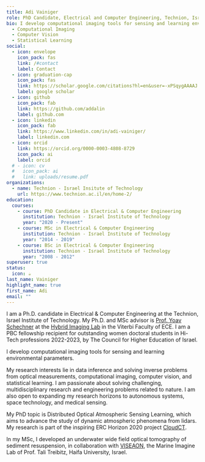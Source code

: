 ```yaml
---
title: Adi Vainiger
role: PhD Candidate, Electrical and Computer Engineering, Technion, Israel
bio: I develop computational imaging tools for sensing and learning environmental parameters.
  - Computational Imaging
  - Computer Vision
  - Statistical Learning
social:
  - icon: envelope
    icon_pack: fas
    link: /#contact
    label: Contact
  - icon: graduation-cap
    icon_pack: fas
    link: https://scholar.google.com/citations?hl=en&user=-xPSqygAAAAJ
    label: google scholar
  - icon: github
    icon_pack: fab
    link: https://github.com/addalin
    label: github.com
  - icon: linkedin
    icon_pack: fab
    link: https://www.linkedin.com/in/adi-vainiger/
    label: linkedin.com
  - icon: orcid
    link: https://orcid.org/0000-0003-4808-8729
    icon_pack: ai
    label: orcid
  # - icon: cv
  #   icon_pack: ai
  #   link: uploads/resume.pdf
organizations:
  - name: Technion - Israel Insitute of Technology
    url: https://www.technion.ac.il/en/home-2/
education:
  courses:
    - course: PhD Candidate in Electrical & Computer Engineering
      institution: Technion - Israel Institute of Technology
      year: "2020 - Present"
    - course: MSc in Electrical & Computer Engineering
      institution: Technion - Israel Institute of Technology
      year: "2014 - 2019"
    - course: BSc in Electrical & Computer Engineering
      institution: Technion - Israel Institute of Technology
      year: "2008 - 2012"
superuser: true
status:
  icon: ☕️
last_name: Vainiger
highlight_name: true
first_name: Adi
email: ""
---
```

I am a Ph.D. candidate in Electrical & Computer Engineering at the Technion, Israel Institute of Technology. 
My Ph.D. and MSc advisor is [Prof. Yoav Schechner](https://webee.technion.ac.il/people/yoav/) at the [Hybrid Imaging Lab](https://webee.technion.ac.il/people/yoav/lab-and-group/) in the Viterbi Faculty of ECE. I am a PBC fellowship recipient for outstanding women doctoral students in Hi-Tech professions 2022-2023, by The Council for Higher Education of Israel.

I develop computational imaging tools for sensing and learning environmental parameters.

My research interests lie in data inference and solving inverse problems from optical measurements, computational imaging, computer vision, and statistical learning. 
I am passionate about solving challenging, multidisciplinary research and engineering problems related to nature. I am also open to expanding my research horizons to autonomous systems, space technology, and medical sensing.

My PhD topic is Distributed Optical Atmospheric Sensing Learning, which aims to advance the study of dynamic atmospheric phenomena from lidars. My research is part of the inspiring ERC Horizon 2020 project [CloudCT](https://www.cloudct.space/).

In my MSc, I developed an underwater wide field optical tomography of sediment resuspension, in collaboration with [VISEAON](https://www.viseaon.haifa.ac.il/), the Marine Imagine Lab of Prof. Tali Treibitz, Haifa University, Israel.